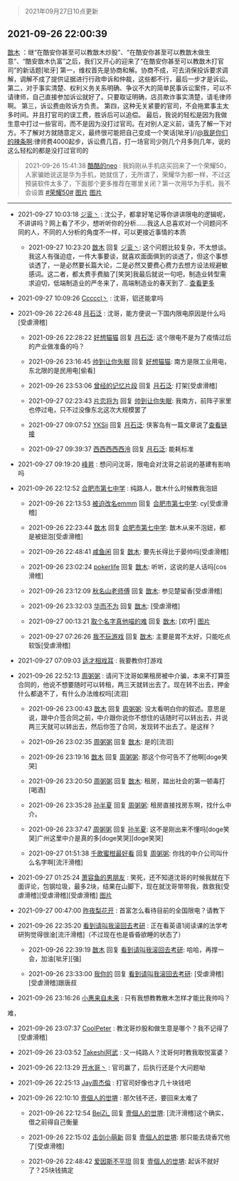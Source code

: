 > 2021年09月27日10点更新
<link rel="stylesheet" href="https://cdn.jsdelivr.net/gh/taotie6/sampleJSON@main/css/photo_show.css">
<meta name="referrer" content="no-referrer" />


 ## 2021-09-26 22:00:39 

 [㪚木](https://www.coolapk.com/feed/30282557?shareKey=ZjhjNzExZjFkNmExNjE1MDdkMGE~) ：继“在酷安你甚至可以教㪚木炒股”、“在酷安你甚至可以教㪚木做生意”、“酷安㪚木仇富”之后，我们又开心的迎来了“在酷安你甚至可以教㪚木打官司”的新话题[呲牙]
第一，维权首先是协商和解。协商不成，可去消保投诉要求调解，调解不成了提供证据进行行政申诉和仲裁，这些都不行<!--break-->，最后一步才是诉讼。
第二，对于事实清楚、权利义务关系明确、争议不大的简单民事诉讼案件，可以不请律师，自己直接参加诉讼就好了。只要取证明确，店员欺诈事实清楚，请毛律师啊。
第三，诉讼费由败诉方负责。
第四，这种无关紧要的官司，不会拖累事主太多时间。并且打官司的误工费，胜诉后可以追偿。
最后，我说的轻松是因为我做生意中打过一些官司，而不是因为没打过官司。在对别人定义前，请先了解一下对方。不了解对方就随意定义，最终很可能把自己变成一个笑话[呲牙]//<a class="feed-link-uname" href="/u/我是你们的辣条啊">@我是你们的辣条啊</a>:律师费4000起步，诉讼费几百，打一场官司少则几个月多则几年，说的这么轻松的都是没打过官司的 

<div class="album">
</div>

> 2021-09-26 15:41:38 
> [酷酷的neo](https://www.coolapk.com/feed/30274268?shareKey=Njg3ODI1ZmFmN2U1NjE1MDdkMGE~) : 我妈刚从手机店买回来了一个荣耀50，人家骗她说这是华为手机，她就信了，无所谓了，荣耀华为都一样，不过这预装软件太多了，下面那个更多推荐在哪里关闭？第一次用华为手机，我不会设置 <a class="feed-link-tag" href="/t/荣耀50?type=0">#荣耀50#</a> 
[图片](http://image.coolapk.com/feed/2021/0926/15/4186070_fde08da7_2095_9505@2494x3325.jpeg)
[图片](http://image.coolapk.com/feed/2021/0926/15/4186070_12fbbefa_2095_9507@2494x3325.jpeg)

 ------- 

- 2021-09-27 10:03:18 [ジ衮丶](uid=494451) : 沈公子，都拿好笔记等你讲讲限电的逻辑呢，不讲讲吗？网上看了不少，想听听你的分析……我这人总喜欢对一个问题问不同的人，不同的人分析的角度不一样，可以更接近事情的本质 

    - 2021-09-27 10:23:20 [㪚木](uid=1081091) 回复 [ジ衮丶](uid=494451): 这个问题比较复杂，不太想谈。我这人有强迫症，一件大事要谈，就喜欢面面俱到的谈透了，但这个事想谈透了，一是必然要长篇大论，二是必然又要费心费力去想方设法规避敏感词。这二者，都太费手费脑了[笑哭]我最后就说一句吧，制造业转型需求迫切，低端制造业的严冬来了，高端制造业的春天到了.. <a href="/feed/replyList?id=233623018">查看更多</a> 

- 2021-09-27 10:09:26 [Cccccl丶](uid=7508619) : 沈哥，铝还能拿吗 

- 2021-09-26 22:26:48 [月石泛](uid=1607061) : 沈哥，能方便说一下国内限电原因是什么吗[受虐滑稽] 

    - 2021-09-26 22:28:22 [好想猫猫](uid=4124186) 回复 [月石泛](uid=1607061): 这个限电不是为了疫情过后的产业做准备的吗？ 

    - 2021-09-26 23:16:45 [帅到让你失眠](uid=458826) 回复 [好想猫猫](uid=4124186): 南方是限工业用电，东北限的是民用电[偷看] 

    - 2021-09-26 23:53:06 [曾经的记忆片段](uid=2703645) 回复 [月石泛](uid=1607061): 打架[受虐滑稽] 

    - 2021-09-27 02:23:43 [片恋将为](uid=3103451) 回复 [帅到让你失眠](uid=458826): 我南方，前阵子家里也停过电，只不过没像东北这次大规模罢了 

    - 2021-09-27 09:07:52 [YKSii](uid=2291498) 回复 [月石泛](uid=1607061): 侠客岛有一篇文章说了<a class="feed-link-url" href="https://wap.peopleapp.com/article/6317436/6209308" title="https://wap.peopleapp.com/article/6317436/6209308" target="_blank" rel="nofollow">查看链接</a> 

    - 2021-09-27 09:39:37 [西西西西西泠](uid=3009916) 回复 [月石泛](uid=1607061): 能耗标准 

- 2021-09-27 09:19:20 [峰昇](uid=2411155) : 想问问沈哥，限电会对沈哥之前说的基建有影响吗 

- 2021-09-26 22:12:52 [合肥市第七中学](uid=3597151) : 纯路人，㪚木什么时候教我泡妞 

    - 2021-09-26 22:13:53 [被迫改名emmm](uid=3302275) 回复 [合肥市第七中学](uid=3597151): cy[受虐滑稽] 

    - 2021-09-26 22:23:44 [㪚木](uid=1081091) 回复 [合肥市第七中学](uid=3597151): 㪚木从来不泡妞，都是被妞泡[受虐滑稽] 

    - 2021-09-26 22:48:41 [咸鱼闲](uid=3783511) 回复 [㪚木](uid=1081091): 要先长得比于晏帅吗[受虐滑稽] 

    - 2021-09-26 23:02:24 [pokerlife](uid=575409) 回复 [㪚木](uid=1081091): 听听，这说的是人话吗[cos滑稽] 

    - 2021-09-26 23:12:09 [秋名山老师傅](uid=2775928) 回复 [㪚木](uid=1081091): 参见楚留香[受虐滑稽] 

    - 2021-09-26 23:32:03 [华而不为](uid=1212555) 回复 [㪚木](uid=1081091): [受虐滑稽] 

    - 2021-09-27 00:13:21 [取个名字真他喵的难](uid=2242411) 回复 [㪚木](uid=1081091): [欢呼] [图片](http://image.coolapk.com/feed/2021/0927/00/2242411_f515d633_2800_4056@630x718.jpeg)

    - 2021-09-27 07:26:26 [我不玩游戏](uid=3058829) 回复 [㪚木](uid=1081091): 主要是胃不太好，只能吃点软饭[受虐滑稽] 

- 2021-09-27 07:09:03 [适才相戏耳](uid=2363272) : 我要教你打游戏 

- 2021-09-26 22:52:13 [周粥粥](uid=1598457) : 请问下沈哥如果租房被中介骗，本来不打算签合同的，他说不想要随时可以转租，两三天就转出去了。现在转不出去，押金什么都退不了，有什么办法维权吗[流泪] 

    - 2021-09-26 23:00:43 [㪚木](uid=1081091) 回复 [周粥粥](uid=1598457): 没太看明白你的叙述。意思是说，跟中介签合同之前，中介跟你说你不想住的话随时可以转出去，并说两三天就可以转出去，然后你签了合同，发现转不出去了。是这样？ 

    - 2021-09-26 23:02:35 [周粥粥](uid=1598457) 回复 [㪚木](uid=1081091): 是的[流泪] 

    - 2021-09-26 23:19:16 [㪚木](uid=1081091) 回复 [周粥粥](uid=1598457): 那这个你可告不了他啊[doge笑哭] 

    - 2021-09-26 23:20:50 [周粥粥](uid=1598457) 回复 [㪚木](uid=1081091): 租房，踏出社会的第一顿毒打[喝酒] 

    - 2021-09-26 23:35:28 [孙半夏](uid=1851173) 回复 [周粥粥](uid=1598457): 租房直接找房东啊，找什么中介。 

    - 2021-09-26 23:37:47 [周粥粥](uid=1598457) 回复 [孙半夏](uid=1851173): 这不是刚出来不懂吗[doge笑哭]广州这里中介是真的多[doge笑哭][doge笑哭] 

    - 2021-09-27 01:51:38 [千歌蜜柑最好看](uid=1256624) 回复 [周粥粥](uid=1598457): 你找的中介公司叫什么名字啊[流汗滑稽] 

- 2021-09-27 01:25:24 [萧容鱼的男朋友](uid=2377889) : 笑死，还不知道沈哥的时候我就在下面评论，包钢垃圾，最多2块，结果在山脚下，现在就沈哥带带我，救救我[受虐滑稽][受虐滑稽][受虐滑稽] [图片](http://image.coolapk.com/feed/2021/0927/01/2377889_7123_5781@828x1792.jpg)

- 2021-09-27 00:47:00 [昨夜梨花开](uid=880113) : 首富怎么看待目前的全国限电？请教下 

- 2021-09-26 22:35:20 [看到请叫我滚回去考研](uid=3241499) : 正在看英语1阅读课的法学考研狗觉得很淦[流汗滑稽]（不过现在也是昏昏欲睡的状态了） 

    - 2021-09-26 22:39:19 [㪚木](uid=1081091) 回复 [看到请叫我滚回去考研](uid=3241499): 哈哈，再撑一会，加油[呲牙][强] 

    - 2021-09-26 23:33:00 [我你的](uid=3530668) 回复 [看到请叫我滚回去考研](uid=3241499): [受虐滑稽][受虐滑稽]跟唐叔 

- 2021-09-26 23:16:26 [小惠来自未来](uid=847097) : 只有我想教教散木怎样才能比我帅吗？

难， 

- 2021-09-26 23:07:37 [CoolPeter](uid=1437066) : 教沈哥炒股和做生意是哪个？我不记得了[受虐滑稽] 

- 2021-09-26 23:03:52 [Takeshi阿武](uid=2891233) : 又一纯路人？沈哥何时教我取悦富婆？ 

- 2021-09-26 22:13:29 [开水哥丶](uid=608451) : 官司赢了，后执行还是个大问题呦 

- 2021-09-26 22:25:13 [Jay周杰倫](uid=1010273) : 打官司好像也才几十块钱吧 

- 2021-09-26 22:10:10 [壹個人的丗堺](uid=1461483) : 那欠钱不还，要回来太难了 

    - 2021-09-26 22:12:54 [BeiZi_](uid=2094091) 回复 [壹個人的丗堺](uid=1461483): [流汗滑稽]这个确实，借之前得自己衡量 

    - 2021-09-26 22:15:02 [击剑小萌新](uid=3435660) 回复 [壹個人的丗堺](uid=1461483): 那只能去烧香咒他了[受虐滑稽] 

    - 2021-09-26 22:48:42 [爱因斯不平坦](uid=834251) 回复 [壹個人的丗堺](uid=1461483): 起诉不就好了？25块钱搞定 

